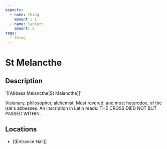 ```yaml
---
aspects: 
  - name: thing
    amount : 1
  - name: lantern
    amount: 2
tags:
  - thing
---
```


# St Melancthe

## Description
'[[Abbess Melancthe|St Melancthe]]'

Visionary, philosopher, alchemist. Most revered, and most heterodox, of the isle's abbesses. An inscription in Latin reads: THE CROSS DIED NOT BUT PASSED WITHIN.
## Locations
- [[Entrance Hall]]